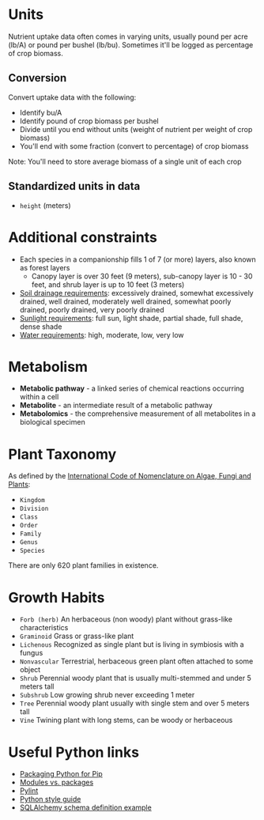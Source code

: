 # Units
Nutrient uptake data often comes in varying units, usually pound per acre (lb/A) or pound per bushel (lb/bu).
Sometimes it'll be logged as percentage of crop biomass.

## Conversion
Convert uptake data with the following:
- Identify bu/A
- Identify pound of crop biomass per bushel
- Divide until you end without units (weight of nutrient per weight of crop biomass)
- You'll end with some fraction (convert to percentage) of crop biomass

Note: You'll need to store average biomass of a single unit of each crop

## Standardized units in data
- `height` (meters)

# Additional constraints
- Each species in a companionship fills 1 of 7 (or more) layers, also known as forest layers
  - Canopy layer is over 30 feet (9 meters), sub-canopy layer is 10 - 30 feet, and shrub layer is up to 10 feet (3 meters)
- [Soil drainage requirements](https://cteco.uconn.edu/guides/Soils_Drainage.htm): excessively drained, somewhat excessively drained, well drained, moderately well drained, somewhat poorly drained, poorly drained, very poorly drained
- [Sunlight requirements](https://www.johnson.k-state.edu/lawn-garden/agent-articles/miscellaneous/defining-sun-requirements-for-plants.html): full sun, light shade, partial shade, full shade, dense shade
- [Water requirements](https://www.ladwp.cafriendlylandscaping.com/Garden-Resources/WaterNeeds.php): high, moderate, low, very low

# Metabolism
- **Metabolic pathway** - a linked series of chemical reactions occurring within a cell
- **Metabolite** - an intermediate result of a metabolic pathway
- **Metabolomics** - the comprehensive measurement of all metabolites in a biological specimen

# Plant Taxonomy
As defined by the [International Code of Nomenclature on Algae, Fungi and Plants](https://en.wikipedia.org/wiki/International_Code_of_Nomenclature_for_algae,_fungi,_and_plants):
- `Kingdom`
- `Division`
- `Class`
- `Order`
- `Family`
- `Genus`
- `Species`

There are only 620 plant families in existence.

# Growth Habits
- `Forb (herb)` An herbaceous (non woody) plant without grass-like characteristics
- `Graminoid` Grass or grass-like plant
- `Lichenous` Recognized as single plant but is living in symbiosis with a fungus
- `Nonvascular` Terrestrial, herbaceous green plant often attached to some object
- `Shrub` Perennial woody plant that is usually multi-stemmed and under 5 meters tall
- `Subshrub` Low growing shrub never exceeding 1 meter
- `Tree` Perennial woody plant usually with single stem and over 5 meters tall
- `Vine` Twining plant with long stems, can be woody or herbaceous

# Useful Python links
- [Packaging Python for Pip](https://packaging.python.org/en/latest/tutorials/packaging-projects/)
- [Modules vs. packages](https://docs.python.org/3/tutorial/modules.html)
- [Pylint](https://pylint.org/)
- [Python style guide](https://www.python.org/dev/peps/pep-0008/)
- [SQLAlchemy schema definition example](https://zetcode.com/db/sqlalchemy/schema/)